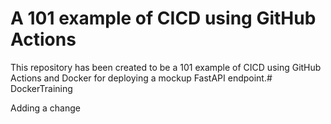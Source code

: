 # A 101 example of CICD using GitHub Actions

This repository has been created to be a 101 example of CICD using GitHub Actions and Docker for deploying a mockup FastAPI endpoint.# DockerTraining

Adding a change